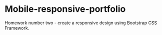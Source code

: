 # Mobile-responsive-portfolio

Homework number two - create a responsive design using Bootstrap CSS Framework.
